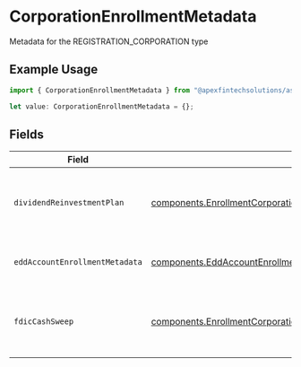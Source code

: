 # CorporationEnrollmentMetadata

Metadata for the REGISTRATION_CORPORATION type

## Example Usage

```typescript
import { CorporationEnrollmentMetadata } from "@apexfintechsolutions/ascend-sdk/models/components";

let value: CorporationEnrollmentMetadata = {};
```

## Fields

| Field                                                                                                                                                                    | Type                                                                                                                                                                     | Required                                                                                                                                                                 | Description                                                                                                                                                              | Example                                                                                                                                                                  |
| ------------------------------------------------------------------------------------------------------------------------------------------------------------------------ | ------------------------------------------------------------------------------------------------------------------------------------------------------------------------ | ------------------------------------------------------------------------------------------------------------------------------------------------------------------------ | ------------------------------------------------------------------------------------------------------------------------------------------------------------------------ | ------------------------------------------------------------------------------------------------------------------------------------------------------------------------ |
| `dividendReinvestmentPlan`                                                                                                                                               | [components.EnrollmentCorporationEnrollmentMetadataDividendReinvestmentPlan](../../models/components/enrollmentcorporationenrollmentmetadatadividendreinvestmentplan.md) | :heavy_minus_sign:                                                                                                                                                       | Option to auto-enroll in Dividend Reinvestment; defaults to true                                                                                                         | DIVIDEND_REINVESTMENT_ENROLL                                                                                                                                             |
| `eddAccountEnrollmentMetadata`                                                                                                                                           | [components.EddAccountEnrollmentMetadata](../../models/components/eddaccountenrollmentmetadata.md)                                                                       | :heavy_minus_sign:                                                                                                                                                       | Enrollment metadata for entity accounts                                                                                                                                  |                                                                                                                                                                          |
| `fdicCashSweep`                                                                                                                                                          | [components.EnrollmentCorporationEnrollmentMetadataFdicCashSweep](../../models/components/enrollmentcorporationenrollmentmetadatafdiccashsweep.md)                       | :heavy_minus_sign:                                                                                                                                                       | Option to auto-enroll in FDIC cash sweep; defaults to true                                                                                                               | FDIC_CASH_SWEEP_ENROLL                                                                                                                                                   |